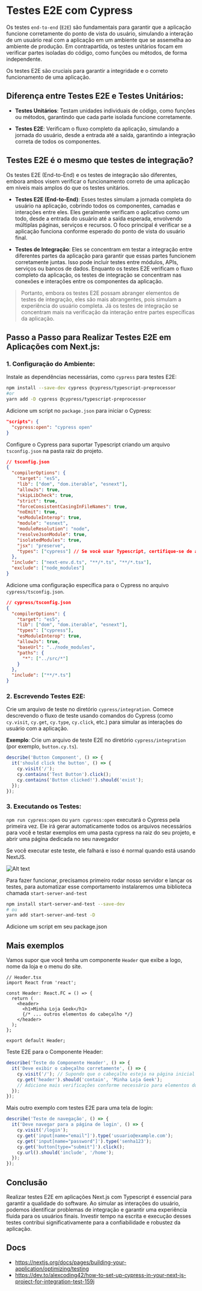 # Testes E2E com Cypress

Os testes `end-to-end` (`E2E`) são fundamentais para garantir que a aplicação funcione corretamente do ponto de vista do usuário, simulando a interação de um usuário real com a aplicação em um ambiente que se assemelha ao ambiente de produção. Em contrapartida, os testes unitários focam em verificar partes isoladas do código, como funções ou métodos, de forma independente. 

Os testes E2E são cruciais para garantir a integridade e o correto funcionamento de uma aplicação. 

## Diferença entre Testes E2E e Testes Unitários:

- **Testes Unitários**: Testam unidades individuais de código, como funções ou métodos, garantindo que cada parte isolada funcione corretamente.

- **Testes E2E**: Verificam o fluxo completo da aplicação, simulando a jornada do usuário, desde a entrada até a saída, garantindo a integração correta de todos os componentes.

## Testes E2E é o mesmo que testes de integração?

Os testes E2E (End-to-End) e os testes de integração são diferentes, embora ambos visem verificar o funcionamento correto de uma aplicação em níveis mais amplos do que os testes unitários.

- **Testes E2E (End-to-End)**: Esses testes simulam a jornada completa do usuário na aplicação, cobrindo todos os componentes, camadas e interações entre eles. Eles geralmente verificam o aplicativo como um todo, desde a entrada do usuário até a saída esperada, envolvendo múltiplas páginas, serviços e recursos. O foco principal é verificar se a aplicação funciona conforme esperado do ponto de vista do usuário final.

- **Testes de Integração**: Eles se concentram em testar a integração entre diferentes partes da aplicação para garantir que essas partes funcionem corretamente juntas. Isso pode incluir testes entre módulos, APIs, serviços ou bancos de dados. Enquanto os testes E2E verificam o fluxo completo da aplicação, os testes de integração se concentram nas conexões e interações entre os componentes da aplicação.

> Portanto, embora os testes E2E possam abranger elementos de testes de integração, eles são mais abrangentes, pois simulam a experiência do usuário completa. Já os testes de integração se concentram mais na verificação da interação entre partes específicas da aplicação.

## Passo a Passo para Realizar Testes E2E em Aplicações com Next.js:

### 1. Configuração do Ambiente:

Instale as dependências necessárias, como `cypress` para testes E2E:

```bash
npm install --save-dev cypress @cypress/typescript-preprocessor
#or 
yarn add -D cypress @cypress/typescript-preprocessor
```

Adicione um script no `package.json` para iniciar o Cypress:

```json
"scripts": {
  "cypress:open": "cypress open"
}
```

Configure o Cypress para suportar Typescript criando um arquivo `tsconfig.json` na pasta raiz do projeto.

```json
// tsconfig.json
{
  "compilerOptions": {
    "target": "es5",
    "lib": ["dom", "dom.iterable", "esnext"],
    "allowJs": true,
    "skipLibCheck": true,
    "strict": true,
    "forceConsistentCasingInFileNames": true,
    "noEmit": true,
    "esModuleInterop": true,
    "module": "esnext",
    "moduleResolution": "node",
    "resolveJsonModule": true,
    "isolatedModules": true,
    "jsx": "preserve",
    "types": ["cypress"] // Se você usar Typescript, certifique-se de adicionar tipos do cypress
  },
  "include": ["next-env.d.ts", "**/*.ts", "**/*.tsx"],
  "exclude": ["node_modules"]
}
```

Adicione uma configuração específica para o Cypress no arquivo `cypress/tsconfig.json`.

```json
// cypress/tsconfig.json
{
  "compilerOptions": {
    "target": "es5",
    "lib": ["dom", "dom.iterable", "esnext"],
    "types": ["cypress"],
    "esModuleInterop": true,
    "allowJs": true,
    "baseUrl": "../node_modules",
    "paths": {
      "*": ["../src/*"]
    }
  },
  "include": ["**/*.ts"]
}
```

### 2. Escrevendo Testes E2E:

Crie um arquivo de teste no diretório `cypress/integration`. Comece descrevendo o fluxo de teste usando comandos do Cypress (como `cy.visit`, `cy.get`, `cy.type`, `cy.click`, etc.) para simular as interações do usuário com a aplicação. 

**Exemplo**: Crie um arquivo de teste E2E no diretório `cypress/integration` (por exemplo, `button.cy.ts`).

```typescript
describe('Button Component', () => {
  it('should click the button', () => {
    cy.visit('/');
    cy.contains('Test Button').click();
    cy.contains('Button clicked!').should('exist');
  });
});
```

### 3. Executando os Testes:

`npm run cypress:open` ou `yarn cypress:open` executará o Cypress pela primeira vez. Ele irá gerar automaticamente todos os arquivos necessários para você e testar exemplos em uma pasta cypress na raiz do seu projeto, e abrir uma página dedicada no seu navegador

Se você executar este teste, ele falhará e isso é normal quando está usando NextJS.

![Alt text](image-1.png)

Para fazer funcionar, precisamos primeiro rodar nosso servidor e lançar os testes, para automatizar esse comportamento instalaremos uma biblioteca chamada `start-server-and-test`

```bash
npm install start-server-and-test --save-dev
# ou
yarn add start-server-and-test -D
```

Adicione um script em seu package.json
  
## Mais exemplos

Vamos supor que você tenha um componente `Header` que exibe a logo, nome da loja e o menu do site.

```tsx
// Header.tsx
import React from 'react';

const Header: React.FC = () => {
  return (
    <header>
      <h1>Minha Loja Geek</h1>
      {/* ... outros elementos do cabeçalho */}
    </header>
  );
};

export default Header;
```

Teste E2E para o Componente Header:

```typescript
describe('Teste do Componente Header', () => {
  it('Deve exibir o cabeçalho corretamente', () => {
    cy.visit('/'); // Supondo que o cabeçalho esteja na página inicial
    cy.get('header').should('contain', 'Minha Loja Geek');
    // Adicione mais verificações conforme necessário para elementos do cabeçalho
  });
});
```

Mais outro exemplo com testes E2E para uma tela de login:

```typescript
describe('Teste de navegação', () => {
  it('Deve navegar para a página de login', () => {
    cy.visit('/login');
    cy.get('input[name="email"]').type('usuario@example.com');
    cy.get('input[name="password"]').type('senha123');
    cy.get('button[type="submit"]').click();
    cy.url().should('include', '/home');
  });
});
```

## Conclusão

Realizar testes E2E em aplicações Next.js com Typescript é essencial para garantir a qualidade do software. Ao simular as interações do usuário, podemos identificar problemas de integração e garantir uma experiência fluida para os usuários finais. Investir tempo na escrita e execução desses testes contribui significativamente para a confiabilidade e robustez da aplicação.

## Docs

- <https://nextjs.org/docs/pages/building-your-application/optimizing/testing>
- <https://dev.to/alexcoding42/how-to-set-up-cypress-in-your-next-js-project-for-integration-test-159j>